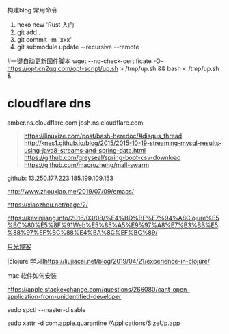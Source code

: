 构建blog 常用命令
1) hexo new 'Rust 入门'
2) git add .
3) git commit -m 'xxx'
4) git submodule update --recursive --remote 

<!-- git init
git submodule add --force https://github.com/dev4mobile/hexo-theme-again themes/again

修改主题之后，更新submodule
git submodule update --recursive --remote -->

#一键自动更新固件脚本
wget --no-check-certificate -O- https://opt.cn2qq.com/opt-script/up.sh > /tmp/up.sh && bash < /tmp/up.sh &

# cloudflare dns
amber.ns.cloudflare.com
josh.ns.cloudflare.com


> https://linuxize.com/post/bash-heredoc/#disqus_thread
> http://knes1.github.io/blog/2015/2015-10-19-streaming-mysql-results-using-java8-streams-and-spring-data.html
https://github.com/greyseal/spring-boot-csv-download
> https://github.com/macrozheng/mall-swarm

github: 13.250.177.223
        185.199.109.153
        
http://www.zhouxiao.me/2019/07/09/emacs/


https://xiaozhou.net/page/2/

https://kevinjiang.info/2016/03/08/%E4%BD%BF%E7%94%A8Clojure%E5%BC%80%E5%8F%91Web%E5%85%A5%E9%97%A8%E7%B3%BB%E5%88%97%EF%BC%88%E4%BA%8C%EF%BC%89/

[月光博客](https://www.williamlong.info/archives/5429.html)

[clojure 学习]https://liujiacai.net/blog/2019/04/21/experience-in-clojure/


mac 软件如何安装


https://apple.stackexchange.com/questions/266080/cant-open-application-from-unidentified-developer

sudo spctl --master-disable

sudo xattr -d com.apple.quarantine /Applications/SizeUp.app